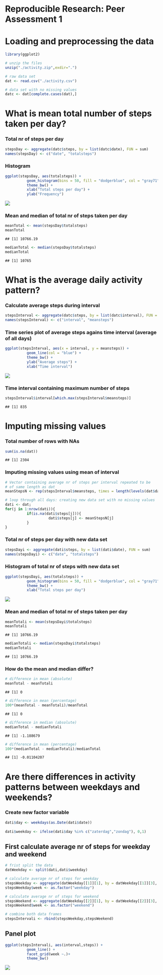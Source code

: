 # Reproducible Research: Peer Assessment 1


# Loading and preprocessing the data

```r
library(ggplot2)

# unzip the files
unzip("./activity.zip",exdir=".")

# raw data set
dat <- read.csv("./activity.csv")

# data set with no missing values
datc <- dat[complete.cases(dat),]
```



# What is mean total number of steps taken per day?

### Total nr of steps per day

```r
stepsDay <- aggregate(datc$steps, by = list(datc$date), FUN = sum)
names(stepsDay) <- c("date", "totalsteps")
```


### Histogram

```r
ggplot(stepsDay, aes(totalsteps)) + 
          geom_histogram(bins = 50, fill = "dodgerblue", col = "gray71") + 
          theme_bw() + 
          xlab("Total steps per day") +
          ylab("Frequency")
```

![](PA1_template_files/figure-html/unnamed-chunk-3-1.png)<!-- -->

### Mean and median of total nr of steps taken per day

```r
meanTotal <- mean(stepsDay$totalsteps)
meanTotal
```

```
## [1] 10766.19
```

```r
medianTotal <- median(stepsDay$totalsteps)
medianTotal
```

```
## [1] 10765
```

  
    
# What is the average daily activity pattern?

### Calculate average steps during interval

```r
stepsInterval <- aggregate(datc$steps, by = list(datc$interval), FUN = mean)
names(stepsInterval) <- c("interval", "meansteps")
```

### Time series plot of average steps agains time interval (average of all days)

```r
ggplot(stepsInterval, aes(x = interval, y = meansteps)) + 
          geom_line(col = "blue") + 
          theme_bw() + 
          ylab("Average steps") + 
          xlab("Time interval")
```

![](PA1_template_files/figure-html/unnamed-chunk-6-1.png)<!-- -->


### Time interval containing maximum number of steps

```r
stepsInterval$interval[which.max(stepsInterval$meansteps)]
```

```
## [1] 835
```





# Imputing missing values

### Total number of rows with NAs

```r
sum(is.na(dat))
```

```
## [1] 2304
```


### Imputing missing values using mean of interval

```r
# Vector containing average nr of steps per interval repeated to be 
# of same length as dat
meanStepsN <- rep(stepsInterval$meansteps, times = length(levels(dat$date)))

# loop through all days: creating new data set with no missing values
dati <- dat;
for(j in 1:nrow(dati)){
          if(is.na(dati$steps[j])){
                    dati$steps[j] <- meanStepsN[j]
          }
}
```

### Total nr of steps per day with new data set

```r
stepsDayi <- aggregate(dati$steps, by = list(dati$date), FUN = sum)
names(stepsDayi) <- c("date", "totalsteps")
```

### Histogram of total nr of steps with new data set

```r
ggplot(stepsDayi, aes(totalsteps)) + 
          geom_histogram(bins = 50, fill = "dodgerblue", col = "gray71") + 
          theme_bw() + 
          xlab("Total steps per day")
```

![](PA1_template_files/figure-html/unnamed-chunk-11-1.png)<!-- -->

### Mean and median of total nr of steps taken per day

```r
meanTotali <- mean(stepsDayi$totalsteps)
meanTotali
```

```
## [1] 10766.19
```

```r
medianTotali <- median(stepsDayi$totalsteps)
medianTotali
```

```
## [1] 10766.19
```





### How do the mean and median differ?

```r
# difference in mean (absolute)
meanTotal - meanTotali
```

```
## [1] 0
```

```r
# difference in mean (percentage)
100*(meanTotal - meanTotali)/meanTotal
```

```
## [1] 0
```

```r
# difference in median (absolute)
medianTotal - medianTotali
```

```
## [1] -1.188679
```

```r
# difference in mean (percentage)
100*(medianTotal - medianTotali)/medianTotal
```

```
## [1] -0.01104207
```






# Are there differences in activity patterns between weekdays and weekends?


### Create new factor variable

```r
dati$day <- weekdays(as.Date(dati$date))
                     
dati$weekday <- ifelse(dati$day %in% c("zaterdag","zondag"), 0,1)                     
```


## First calculate average nr of steps for weekday and weekend

```r
# frist split the data
datWeekday <- split(dati,dati$weekday)

# calculate average nr of steps for weekday
stepsWeekday <- aggregate(datWeekday[[1]][1], by = datWeekday[[1]][3], FUN = mean)
stepsWeekday$week <- as.factor("weekday")

# calculate average nr of steps for weekend
stepsWeekend <- aggregate(datWeekday[[2]][1], by = datWeekday[[2]][3], FUN = mean)
stepsWeekend$week <- as.factor("weekend")

# combine both data frames
stepsIntervali <- rbind(stepsWeekday,stepsWeekend)
```


## Panel plot

```r
ggplot(stepsIntervali, aes(interval,steps)) + 
          geom_line() +
          facet_grid(week ~.)+
          theme_bw()
```

![](PA1_template_files/figure-html/unnamed-chunk-16-1.png)<!-- -->


